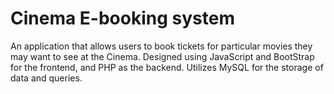 # Cinema E-booking system

An application that allows users to book tickets for particular movies they may want to see at the Cinema. Designed using JavaScript and BootStrap for the frontend, and PHP as the backend. Utilizes MySQL for the storage of data and queries.

 
